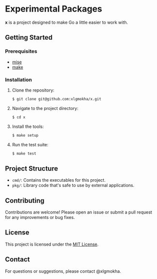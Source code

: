 # Experimental Packages

**x** is a project designed to make Go a little easier to work with.

## Getting Started

### Prerequisites

- [mise](https://mise.jdx.dev/)
- [make](https://www.gnu.org/software/make/)

### Installation

1. Clone the repository:

   ```bash
   $ git clone git@github.com:xlgmokha/x.git
   ```

2. Navigate to the project directory:
   ```bash
   $ cd x
   ```

3. Install the tools:

   ```bash
   $ make setup
   ```

4. Run the test suite:

   ```bash
   $ make test
   ```

## Project Structure

- `cmd/`: Contains the executables for this project.
- `pkg/`: Library code that's safe to use by external applications.

## Contributing

Contributions are welcome! Please open an issue or submit a pull request for any improvements or bug fixes.

## License

This project is licensed under the [MIT License](./LICENSE).

## Contact

For questions or suggestions, please contact @xlgmokha.
